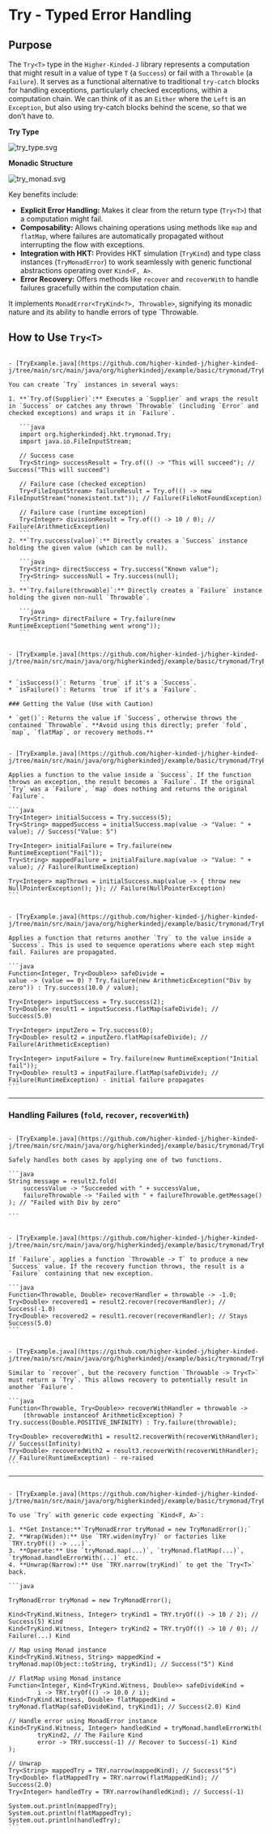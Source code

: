 # Try<T> - Typed Error Handling

## Purpose

The `Try<T>` type in the `Higher-Kinded-J` library represents a computation that might result in a value of type `T` (a `Success`) or fail with a `Throwable` (a `Failure`). It serves as a functional alternative to traditional `try-catch` blocks for handling exceptions, particularly checked exceptions, within a computation chain.  We can think of it as an `Either` where the `Left` is an `Exception`, but also using try-catch blocks behind the scene, so that we don’t have to.

**Try Type**

![try_type.svg](./images/puml/try_type.svg)

**Monadic Structure**

![try_monad.svg](./images/puml/try_monad.svg)

Key benefits include:

* **Explicit Error Handling:** Makes it clear from the return type (`Try<T>`) that a computation might fail.
* **Composability:** Allows chaining operations using methods like `map` and `flatMap`, where failures are automatically propagated without interrupting the flow with exceptions.
* **Integration with HKT:** Provides HKT simulation (`TryKind`) and type class instances (`TryMonadError`) to work seamlessly with generic functional abstractions operating over `Kind<F, A>`.
* **Error Recovery:** Offers methods like `recover` and `recoverWith` to handle failures gracefully within the computation chain.

It implements `MonadError<TryKind<?>, Throwable>`, signifying its monadic nature and its ability to handle errors of type `Throwable.

## How to Use `Try<T>`


~~~admonish title="Creating Instance"

- [TryExample.java](https://github.com/higher-kinded-j/higher-kinded-j/tree/main/src/main/java/org/higherkindedj/example/basic/trymonad/TryExample.java)

You can create `Try` instances in several ways:

1. **`Try.of(Supplier)`:** Executes a `Supplier` and wraps the result in `Success` or catches any thrown `Throwable` (including `Error` and checked exceptions) and wraps it in `Failure`.

   ```java
   import org.higherkindedj.hkt.trymonad.Try;
   import java.io.FileInputStream;

   // Success case
   Try<String> successResult = Try.of(() -> "This will succeed"); // Success("This will succeed")

   // Failure case (checked exception)
   Try<FileInputStream> failureResult = Try.of(() -> new FileInputStream("nonexistent.txt")); // Failure(FileNotFoundException)

   // Failure case (runtime exception)
   Try<Integer> divisionResult = Try.of(() -> 10 / 0); // Failure(ArithmeticException)
   ```
2. **`Try.success(value)`:** Directly creates a `Success` instance holding the given value (which can be null).

   ```java
   Try<String> directSuccess = Try.success("Known value");
   Try<String> successNull = Try.success(null);
   ```
3. **`Try.failure(throwable)`:** Directly creates a `Failure` instance holding the given non-null `Throwable`.

   ```java
   Try<String> directFailure = Try.failure(new RuntimeException("Something went wrong"));
   ```
~~~
~~~admonish title="Checking the State"

- [TryExample.java](https://github.com/higher-kinded-j/higher-kinded-j/tree/main/src/main/java/org/higherkindedj/example/basic/trymonad/TryExample.java)


* `isSuccess()`: Returns `true` if it's a `Success`.
* `isFailure()`: Returns `true` if it's a `Failure`.

### Getting the Value (Use with Caution)

* `get()`: Returns the value if `Success`, otherwise throws the contained `Throwable`. **Avoid using this directly; prefer `fold`, `map`, `flatMap`, or recovery methods.**
~~~


~~~admonish title="Transforming Values (_map_)"

- [TryExample.java](https://github.com/higher-kinded-j/higher-kinded-j/tree/main/src/main/java/org/higherkindedj/example/basic/trymonad/TryExample.java)

Applies a function to the value inside a `Success`. If the function throws an exception, the result becomes a `Failure`. If the original `Try` was a `Failure`, `map` does nothing and returns the original `Failure`.

```java
Try<Integer> initialSuccess = Try.success(5);
Try<String> mappedSuccess = initialSuccess.map(value -> "Value: " + value); // Success("Value: 5")

Try<Integer> initialFailure = Try.failure(new RuntimeException("Fail"));
Try<String> mappedFailure = initialFailure.map(value -> "Value: " + value); // Failure(RuntimeException)

Try<Integer> mapThrows = initialSuccess.map(value -> { throw new NullPointerException(); }); // Failure(NullPointerException)
```
~~~

~~~admonish title="Chaining Operations (_flatMap_)"

- [TryExample.java](https://github.com/higher-kinded-j/higher-kinded-j/tree/main/src/main/java/org/higherkindedj/example/basic/trymonad/TryExample.java)

Applies a function that returns another `Try` to the value inside a `Success`. This is used to sequence operations where each step might fail. Failures are propagated.

```java
Function<Integer, Try<Double>> safeDivide =
value -> (value == 0) ? Try.failure(new ArithmeticException("Div by zero")) : Try.success(10.0 / value);

Try<Integer> inputSuccess = Try.success(2);
Try<Double> result1 = inputSuccess.flatMap(safeDivide); // Success(5.0)

Try<Integer> inputZero = Try.success(0);
Try<Double> result2 = inputZero.flatMap(safeDivide); // Failure(ArithmeticException)

Try<Integer> inputFailure = Try.failure(new RuntimeException("Initial fail"));
Try<Double> result3 = inputFailure.flatMap(safeDivide); // Failure(RuntimeException) - initial failure propagates
```
~~~

----
### Handling Failures (`fold`, `recover`, `recoverWith`)

~~~admonish title="_fold(successFunc, failureFunc)_"

- [TryExample.java](https://github.com/higher-kinded-j/higher-kinded-j/tree/main/src/main/java/org/higherkindedj/example/basic/trymonad/TryExample.java)

Safely handles both cases by applying one of two functions.

```java
String message = result2.fold(
    successValue -> "Succeeded with " + successValue,
    failureThrowable -> "Failed with " + failureThrowable.getMessage()
); // "Failed with Div by zero"

```
~~~

~~~admonish title="_recover(recoveryFunc)_"

- [TryExample.java](https://github.com/higher-kinded-j/higher-kinded-j/tree/main/src/main/java/org/higherkindedj/example/basic/trymonad/TryExample.java)

If `Failure`, applies a function `Throwable -> T` to produce a new `Success` value. If the recovery function throws, the result is a `Failure` containing that new exception.

```java
Function<Throwable, Double> recoverHandler = throwable -> -1.0;
Try<Double> recovered1 = result2.recover(recoverHandler); // Success(-1.0)
Try<Double> recovered2 = result1.recover(recoverHandler); // Stays Success(5.0)
```
~~~

~~~admonish title="_recoverWith(recoveryFunc)_"

- [TryExample.java](https://github.com/higher-kinded-j/higher-kinded-j/tree/main/src/main/java/org/higherkindedj/example/basic/trymonad/TryExample.java)

Similar to `recover`, but the recovery function `Throwable -> Try<T>` must return a `Try`. This allows recovery to potentially result in another `Failure`.

```java
Function<Throwable, Try<Double>> recoverWithHandler = throwable ->
    (throwable instanceof ArithmeticException) ? Try.success(Double.POSITIVE_INFINITY) : Try.failure(throwable);

Try<Double> recoveredWith1 = result2.recoverWith(recoverWithHandler); // Success(Infinity)
Try<Double> recoveredWith2 = result3.recoverWith(recoverWithHandler); // Failure(RuntimeException) - re-raised
```
~~~

----

~~~admonish example title="Example: Using _TryMonad_"

- [TryExample.java](https://github.com/higher-kinded-j/higher-kinded-j/tree/main/src/main/java/org/higherkindedj/example/basic/trymonad/TryExample.java)

To use `Try` with generic code expecting `Kind<F, A>`:

1. **Get Instance:**`TryMonadError tryMonad = new TryMonadError();`
2. **Wrap(Widen):** Use `TRY.widen(myTry)` or factories like `TRY.tryOf(() -> ...)`.
3. **Operate:** Use `tryMonad.map(...)`, `tryMonad.flatMap(...)`, `tryMonad.handleErrorWith(...)` etc.
4. **Unwrap(Narrow):** Use `TRY.narrow(tryKind)` to get the `Try<T>` back.

```java

TryMonadError tryMonad = new TryMonadError();

Kind<TryKind.Witness, Integer> tryKind1 = TRY.tryOf(() -> 10 / 2); // Success(5) Kind
Kind<TryKind.Witness, Integer> tryKind2 = TRY.tryOf(() -> 10 / 0); // Failure(...) Kind

// Map using Monad instance
Kind<TryKind.Witness, String> mappedKind = tryMonad.map(Object::toString, tryKind1); // Success("5") Kind

// FlatMap using Monad instance
Function<Integer, Kind<TryKind.Witness, Double>> safeDivideKind =
        i -> TRY.tryOf(() -> 10.0 / i);
Kind<TryKind.Witness, Double> flatMappedKind = tryMonad.flatMap(safeDivideKind, tryKind1); // Success(2.0) Kind

// Handle error using MonadError instance
Kind<TryKind.Witness, Integer> handledKind = tryMonad.handleErrorWith(
        tryKind2, // The Failure Kind
        error -> TRY.success(-1) // Recover to Success(-1) Kind
);

// Unwrap
Try<String> mappedTry = TRY.narrow(mappedKind); // Success("5")
Try<Double> flatMappedTry = TRY.narrow(flatMappedKind); // Success(2.0)
Try<Integer> handledTry = TRY.narrow(handledKind); // Success(-1)

System.out.println(mappedTry);
System.out.println(flatMappedTry);
System.out.println(handledTry);
```
~~~